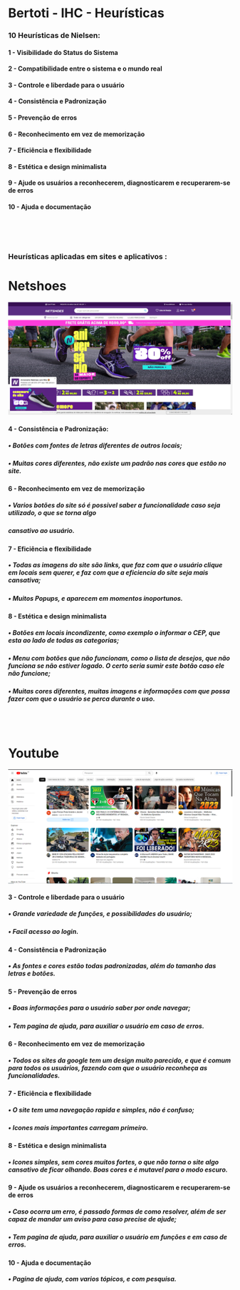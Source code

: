 # Bertoti - IHC - Heurísticas



### 10 Heurísticas de Nielsen:</br>
#### 1 - Visibilidade do Status do Sistema</br>
#### 2 - Compatibilidade entre o sistema e o mundo real</br>
#### 3 - Controle e liberdade para o usuário</br>
#### 4 - Consistência e Padronização</br>
#### 5 - Prevenção de erros</br>
#### 6 - Reconhecimento em vez de memorização</br>
#### 7 - Eficiência e flexibilidade</br>
#### 8 - Estética e design minimalista</br>
#### 9 - Ajude os usuários a reconhecerem, diagnosticarem e recuperarem-se de erros</br>
#### 10 - Ajuda e documentação</br>

</br>
</br>
</br>

### Heurísticas aplicadas em sites e aplicativos :

# Netshoes #
![Netshoes](https://github.com/CarlosKB/bertoti/blob/main/IHC/IHC%20IMAGENS/NetshoesSite.png)

#### 4 - Consistência e Padronização: </br>
#####    • Botões com fontes de letras diferentes de outros locais;
#####    • Muitas cores diferentes, não existe um padrão nas cores que estão no site.

#### 6 - Reconhecimento em vez de memorização</br>
#####    • Varios botões do site só é possivel saber a funcionalidade caso seja utilizado, o que se torna algo</br>
#####     cansativo ao usuário. 

#### 7 - Eficiência e flexibilidade</br>
#####   • Todas as imagens do site são links, que faz com que o usuário clique em locais sem querer, e faz com que a eficiencia do site seja mais cansativa;</br>
#####   • Muitos Popups, e aparecem em momentos inoportunos.

#### 8 - Estética e design minimalista</br>
#####    • Botões em locais incondizente, como exemplo o informar o CEP, que esta ao lado de todas as categorias;
#####    • Menu com botões que não funcionam, como o lista de desejos, que não funciona se não estiver logado. O certo seria sumir este botão caso ele não funcione;</br>
#####    • Muitas cores diferentes, muitas imagens e informações com que possa fazer com que o usuário se perca durante o uso.

</br>
</br>

# Youtube #
![Youtube](https://github.com/CarlosKB/bertoti/blob/main/IHC/IHC%20IMAGENS/youtube.png)

#### 3 - Controle e liberdade para o usuário</br>
#####     • Grande variedade de funções, e possibilidades do usuário;
#####     • Facil acesso ao login.

#### 4 - Consistência e Padronização</br>
#####     • As fontes e cores estão todas padronizadas, além do tamanho das letras e botões.

#### 5 - Prevenção de erros</br>
#####     • Boas informações para o usuário saber por onde navegar;
#####     • Tem pagina de ajuda, para auxiliar o usuário em caso de erros.

#### 6 - Reconhecimento em vez de memorização</br>
#####     • Todos os sites da google tem um design muito parecido, e que é comum para todos os usuários, fazendo com que o usuário reconheça as funcionalidades.

#### 7 - Eficiência e flexibilidade</br>
#####     • O site tem uma navegação rapida e simples, não é confuso;
#####     • Icones mais importantes carregam primeiro.

#### 8 - Estética e design minimalista</br>
#####     • Icones simples, sem cores muitos fortes, o que não torna o site algo cansativo de ficar olhando. Boas cores e é mutavel para o modo escuro.

#### 9 - Ajude os usuários a reconhecerem, diagnosticarem e recuperarem-se de erros</br>
#####     • Caso ocorra um erro, é passado formas de como resolver, além de ser capaz de mandar um aviso para caso precise de ajude;
#####     • Tem pagina de ajuda, para auxiliar o usuário em funções e em caso de erros.

#### 10 - Ajuda e documentação</br>
#####     • Pagina de ajuda, com varios tópicos, e com pesquisa.
